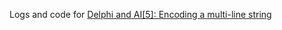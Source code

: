 Logs and code for [Delphi and AI[5]: Encoding a multi-line string](https://www.thedelphigeek.com/2025/01/delphi-and-ai5-encoding-multi-line.html)
